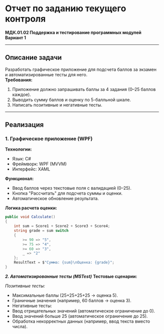 # Отчет по заданию текущего контроля  
**МДК.01.02 Поддержка и тестирование программных модулей**  
**Вариант 1**  

---

## **Описание задачи**  
Разработать графическое приложение для подсчета баллов за экзамен и автоматизированные тесты для него.  
**Требования:**  
1. Приложение должно запрашивать баллы за 4 задания (0–25 баллов каждое).  
2. Выводить сумму баллов и оценку по 5-балльной шкале.  
3. Написать позитивные и негативные тесты.  

---

## **Реализация**  
### **1. Графическое приложение (WPF)**  
**Технологии:**  
- Язык: C#  
- Фреймворк: WPF (MVVM)  
- Интерфейс: XAML  

**Функционал:**  
- Ввод баллов через текстовые поля с валидацией (0–25).  
- Кнопка "Рассчитать" для подсчета суммы и оценки.  
- Автоматическое обновление результата.  

**Логика расчета оценки:**  
```csharp
public void Calculate()
{
    int sum = Score1 + Score2 + Score3 + Score4;
    string grade = sum switch
    {
        >= 90 => "5",
        >= 75 => "4",
        >= 60 => "3",
        _ => "2"
    };
    ResultText = $"Сумма: {sum}\nОценка: {grade}";
}
```
***2. Автоматизированные тесты (MSTest)***
**Тестовые сценарии:**

*Позитивные тесты:*
- Максимальные баллы (25+25+25+25 → оценка 5).
- Граничные значения (например, 60 баллов → оценка 3).
- Негативные тесты:
- Ввод отрицательных значений (автоматическое ограничение до 0).
- Ввод значений больше 25 (автоматическое ограничение до 25).
- Обработка некорректных данных (например, ввод текста вместо числа).

